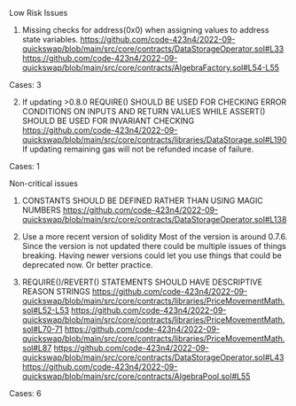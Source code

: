 Low Risk Issues

1. Missing checks for address(0x0) when assigning values to address state variables.
https://github.com/code-423n4/2022-09-quickswap/blob/main/src/core/contracts/DataStorageOperator.sol#L33
https://github.com/code-423n4/2022-09-quickswap/blob/main/src/core/contracts/AlgebraFactory.sol#L54-L55

Cases: 3

2.  If updating >0.8.0  REQUIRE() SHOULD BE USED FOR CHECKING ERROR CONDITIONS ON INPUTS AND RETURN VALUES WHILE ASSERT() SHOULD BE USED FOR INVARIANT CHECKING
https://github.com/code-423n4/2022-09-quickswap/blob/main/src/core/contracts/libraries/DataStorage.sol#L190
If updating remaining gas will not be refunded incase of failure.

Cases: 1


Non-critical issues

1.  CONSTANTS SHOULD BE DEFINED RATHER THAN USING MAGIC NUMBERS
https://github.com/code-423n4/2022-09-quickswap/blob/main/src/core/contracts/DataStorageOperator.sol#L138

2.  Use a more recent version of solidity
Most of the version is around 0.7.6. Since the version is not updated there could be multiple issues of things breaking. 
Having newer versions could let you use things that could be deprecated now. Or better practice. 

3. REQUIRE()/REVERT() STATEMENTS SHOULD HAVE DESCRIPTIVE REASON STRINGS
https://github.com/code-423n4/2022-09-quickswap/blob/main/src/core/contracts/libraries/PriceMovementMath.sol#L52-L53
https://github.com/code-423n4/2022-09-quickswap/blob/main/src/core/contracts/libraries/PriceMovementMath.sol#L70-71
https://github.com/code-423n4/2022-09-quickswap/blob/main/src/core/contracts/libraries/PriceMovementMath.sol#L87
https://github.com/code-423n4/2022-09-quickswap/blob/main/src/core/contracts/DataStorageOperator.sol#L43
https://github.com/code-423n4/2022-09-quickswap/blob/main/src/core/contracts/AlgebraPool.sol#L55

Cases: 6
